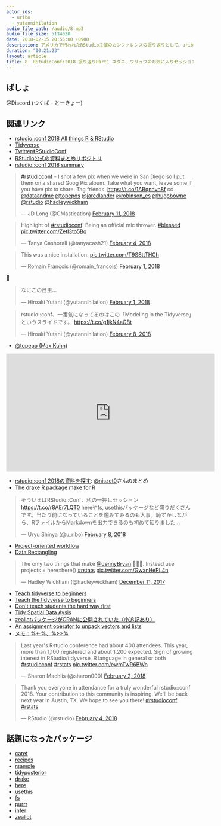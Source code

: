 ```yaml
---
actor_ids:
  - uribo
  - yutannihilation
audio_file_path: /audio/8.mp3
audio_file_size: 5134020
date: 2018-02-15 20:55:00 +0900
description: アメリカで行われたRStudio主催のカンファレンスの振り返りとして、uriboとyutannihilationが情報交換を行いました。
duration: "00:21:23"
layout: article
title: 8. RStudioConf:2018 振り返りPart1 ユタニ、ウリュウのお気に入りセッション
---
```


## ばしょ

@Discord (つくば - とーきょー)

## 関連リンク

- [rstudio::conf 2018 All things R & RStudio](https://www.rstudio.com/conference/)
- [Tidyverse](https://www.tidyverse.org)
- [Twitter#RStudioConf](https://twitter.com/hashtag/RStudioConf?src=hash)
- [RStudio公式の資料まとめリポジトリ](https://github.com/rstudio/rstudio-conf/tree/master/2018)
- [rstudio::conf 2018 summary](https://paulvanderlaken.com/2018/02/08/rstudioconf-2018-summary/)

<blockquote class="twitter-tweet" data-lang="en"><p lang="en" dir="ltr"><a href="https://twitter.com/hashtag/rstudioconf?src=hash&amp;ref_src=twsrc%5Etfw">#rstudioconf</a> - I shot a few pix when we were in San Diego so I put them on a shared Goog Pix album. Take what you want, leave some if you have pix to share. Tag friends. <a href="https://t.co/1ABqnnvn8f">https://t.co/1ABqnnvn8f</a> cc <a href="https://twitter.com/dataandme?ref_src=twsrc%5Etfw">@dataandme</a> <a href="https://twitter.com/topepos?ref_src=twsrc%5Etfw">@topepos</a> <a href="https://twitter.com/jaredlander?ref_src=twsrc%5Etfw">@jaredlander</a> <a href="https://twitter.com/robinson_es?ref_src=twsrc%5Etfw">@robinson_es</a> <a href="https://twitter.com/hugobowne?ref_src=twsrc%5Etfw">@hugobowne</a> <a href="https://twitter.com/rstudio?ref_src=twsrc%5Etfw">@rstudio</a> <a href="https://twitter.com/hadleywickham?ref_src=twsrc%5Etfw">@hadleywickham</a></p>&mdash; JD Long (@CMastication) <a href="https://twitter.com/CMastication/status/962799853372833796?ref_src=twsrc%5Etfw">February 11, 2018</a></blockquote> <script async src="https://platform.twitter.com/widgets.js" charset="utf-8"></script>


<blockquote class="twitter-tweet" data-lang="en"><p lang="en" dir="ltr">Highlight of <a href="https://twitter.com/hashtag/rstudioconf?src=hash&amp;ref_src=twsrc%5Etfw">#rstudioconf</a>. Being an official mic thrower. <a href="https://twitter.com/hashtag/blessed?src=hash&amp;ref_src=twsrc%5Etfw">#blessed</a> <a href="https://t.co/ZetI3to5Bq">pic.twitter.com/ZetI3to5Bq</a></p>&mdash; Tanya Cashorali (@tanyacash21) <a href="https://twitter.com/tanyacash21/status/959980622474240005?ref_src=twsrc%5Etfw">February 4, 2018</a></blockquote> <script async src="https://platform.twitter.com/widgets.js" charset="utf-8"></script>

<blockquote class="twitter-tweet" data-lang="en"><p lang="en" dir="ltr">This was a nice installation. <a href="https://t.co/T9SSttTHCh">pic.twitter.com/T9SSttTHCh</a></p>&mdash; Romain François (@romain_francois) <a href="https://twitter.com/romain_francois/status/959179646154625024?ref_src=twsrc%5Etfw">February 1, 2018</a></blockquote> <script async src="https://platform.twitter.com/widgets.js" charset="utf-8"></script>

👀

<blockquote class="twitter-tweet" data-lang="en"><p lang="ja" dir="ltr">なにこの目玉...</p>&mdash; Hiroaki Yutani (@yutannihilation) <a href="https://twitter.com/yutannihilation/status/959193497843646464?ref_src=twsrc%5Etfw">February 1, 2018</a></blockquote> <script async src="https://platform.twitter.com/widgets.js" charset="utf-8"></script>


<blockquote class="twitter-tweet" data-lang="en"><p lang="ja" dir="ltr">rstudio::conf、一番気になってるのはこの「Modeling in the Tidyverse」というスライドです。 <a href="https://t.co/g1jkN4aGBt">https://t.co/g1jkN4aGBt</a></p>&mdash; Hiroaki Yutani (@yutannihilation) <a href="https://twitter.com/yutannihilation/status/961572930462261248?ref_src=twsrc%5Etfw">February 8, 2018</a></blockquote> <script async src="https://platform.twitter.com/widgets.js" charset="utf-8"></script>

- [@topepo (Max Kuhn)](https://github.com/topepo)

<iframe width="560" height="315" src="https://www.youtube.com/embed/atiYXm7JZv0" frameborder="0" allow="autoplay; encrypted-media" allowfullscreen></iframe>

- [rstudio::conf 2018の資料を探す](http://niszet.hatenablog.com/entry/2018/02/04/000000): [@niszet0](https://twitter.com/niszet0)さんのまとめ
- [The drake R package make for R](https://github.com/krlmlr/drake-pitch)

<blockquote class="twitter-tweet" data-lang="en"><p lang="ja" dir="ltr">そういえばRStudio::Conf、私の一押しセッション <a href="https://t.co/r8AEr7LQT0">https://t.co/r8AEr7LQT0</a> hereやfs, usethisパッケージなど盛りだくさんです。当たり前になっていることを鑑みてみるのも大事。恥ずかしながら、RファイルからMarkdownを出力できるのも初めて知りました...</p>&mdash; Uryu Shinya (@u_ribo) <a href="https://twitter.com/u_ribo/status/961584187055591425?ref_src=twsrc%5Etfw">February 8, 2018</a></blockquote> <script async src="https://platform.twitter.com/widgets.js" charset="utf-8"></script>

- [Project-oriented workflow](https://www.tidyverse.org/articles/2017/12/workflow-vs-script/)
- [Data Rectangling ](https://speakerdeck.com/jennybc/data-rectangling-1)

<blockquote class="twitter-tweet" data-lang="en"><p lang="en" dir="ltr">The only two things that make <a href="https://twitter.com/JennyBryan?ref_src=twsrc%5Etfw">@JennyBryan</a> 😤😠🤯. Instead use projects + here::here() <a href="https://twitter.com/hashtag/rstats?src=hash&amp;ref_src=twsrc%5Etfw">#rstats</a> <a href="https://t.co/GwxnHePL4n">pic.twitter.com/GwxnHePL4n</a></p>&mdash; Hadley Wickham (@hadleywickham) <a href="https://twitter.com/hadleywickham/status/940021008764846080?ref_src=twsrc%5Etfw">December 11, 2017</a></blockquote> <script async src="https://platform.twitter.com/widgets.js" charset="utf-8"></script>

- [Teach tidyverse to beginners](https://github.com/rstudio/rstudio-conf/blob/master/2018/TeachTidyverse-DavidRobinson/TeachTidyverse-DavidRobinson.pdf)
- [Teach the tidyverse to beginners](http://varianceexplained.org/r/teach-tidyverse/)
- [Don't teach students the hard way first](http://varianceexplained.org/r/teach-hard-way/)
 - [Tidy Spatial Data Aysis](https://edzer.github.io/rstudio_conf/#1)
- [zeallotパッケージがCRANに公開されていた（小追記あり）](http://niszet.hatenablog.com/entry/2018/02/03/195532)
- [An assignment operator to unpack vectors and lists](https://github.com/nteetor/presentations/tree/master/rstudio-conf-2018#readme)
- [メモ：%<-%、%>>%](http://notchained.hatenablog.com/entry/2017/08/07/213429)


<blockquote class="twitter-tweet" data-lang="en"><p lang="en" dir="ltr">Last year&#39;s Rstudio conference had about 400 attendees. This year, more than 1,100 registered and about 1,200 expected. Sign of growing interest in RStudio/tidyverse, R language in general or both <a href="https://twitter.com/hashtag/rstudioconf?src=hash&amp;ref_src=twsrc%5Etfw">#rstudioconf</a> <a href="https://twitter.com/hashtag/rstats?src=hash&amp;ref_src=twsrc%5Etfw">#rstats</a> <a href="https://t.co/ewmTwR6BWn">pic.twitter.com/ewmTwR6BWn</a></p>&mdash; Sharon Machlis (@sharon000) <a href="https://twitter.com/sharon000/status/959474531566931968?ref_src=twsrc%5Etfw">February 2, 2018</a></blockquote> <script async src="https://platform.twitter.com/widgets.js" charset="utf-8"></script>


<blockquote class="twitter-tweet" data-lang="en"><p lang="en" dir="ltr">Thank you everyone in attendance for a truly wonderful rstudio::conf 2018. Your contribution to this community is inspiring. We&#39;ll be back next year in Austin, TX. We hope to see you there! <a href="https://twitter.com/hashtag/rstudioconf?src=hash&amp;ref_src=twsrc%5Etfw">#rstudioconf</a> <a href="https://twitter.com/hashtag/rstats?src=hash&amp;ref_src=twsrc%5Etfw">#rstats</a></p>&mdash; RStudio (@rstudio) <a href="https://twitter.com/rstudio/status/959974228635209729?ref_src=twsrc%5Etfw">February 4, 2018</a></blockquote> <script async src="https://platform.twitter.com/widgets.js" charset="utf-8"></script>


## 話題になったパッケージ

- [caret](https://github.com/topepo/caret)
- [recipes](https://github.com/topepo/recipes)
- [rsample](https://github.com/topepo/rsample)
- [tidyposterior](https://github.com/topepo/tidyposterior)
- [drake](https://github.com/ropensci/drake)
- [here](https://krlmlr.github.io/here/)
- [usethis](https://github.com/r-lib/usethis)
- [fs](http://fs.r-lib.org)
- [purrr](http://purrr.tidyverse.org)
- [infer](https://github.com/andrewpbray/infer)
- [zeallot](https://github.com/nteetor/zeallot)
